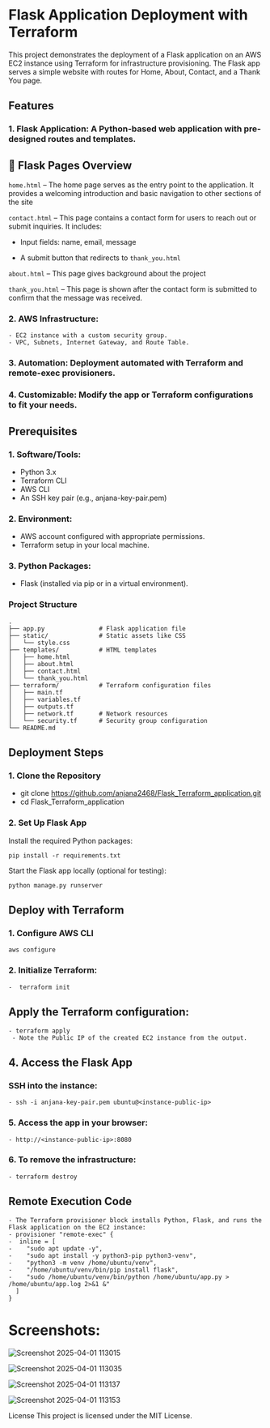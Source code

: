 # Flask Application Deployment with Terraform

This project demonstrates the deployment of a Flask application on an AWS EC2 instance using Terraform for infrastructure provisioning. The Flask app serves a simple website with routes for Home, About, Contact, and a Thank You page.

## Features
### 1. Flask Application: A Python-based web application with pre-designed routes and templates.

## 🧠 Flask Pages Overview

`home.html` – The home page serves as the entry point to the application. It provides a welcoming introduction and basic navigation to other sections of the site

`contact.html` – This page contains a contact form for users to reach out or submit inquiries. It includes:

  - Input fields: name, email, message

  - A submit button that redirects to `thank_you.html`

`about.html` – This page gives background about the project

`thank_you.html` – This page is shown after the contact form is submitted to confirm that the message was received.

### 2.  AWS Infrastructure:
    - EC2 instance with a custom security group.
    - VPC, Subnets, Internet Gateway, and Route Table.

### 3. Automation: Deployment automated with Terraform and remote-exec provisioners.

### 4. Customizable: Modify the app or Terraform configurations to fit your needs.

## Prerequisites
### 1. Software/Tools:
   - Python 3.x
   - Terraform CLI
   - AWS CLI
   - An SSH key pair (e.g., anjana-key-pair.pem)

### 2. Environment:
   - AWS account configured with appropriate permissions.
   - Terraform setup in your local machine.

### 3. Python Packages:
   - Flask (installed via pip or in a virtual environment).

### Project Structure
```
.
├── app.py               # Flask application file
├── static/              # Static assets like CSS
│   └── style.css
├── templates/           # HTML templates
│   ├── home.html
│   ├── about.html
│   ├── contact.html
│   └── thank_you.html
├── terraform/           # Terraform configuration files
│   ├── main.tf
│   ├── variables.tf
│   ├── outputs.tf
│   ├── network.tf       # Network resources
│   └── security.tf      # Security group configuration
└── README.md  
```          
## Deployment Steps
### 1. Clone the Repository
   -  git clone https://github.com/anjana2468/Flask_Terraform_application.git
   -  cd Flask_Terraform_application
### 2. Set Up Flask App
   Install the required Python packages:
````
pip install -r requirements.txt
````
   Start the Flask app locally (optional for testing):
   ```
python manage.py runserver
````

## Deploy with Terraform
### 1. Configure AWS CLI
```
aws configure
```

### 2. Initialize Terraform:
 ```
 -  terraform init
````

## Apply the Terraform configuration:
 ```
 - terraform apply
  - Note the Public IP of the created EC2 instance from the output.
```
## 4. Access the Flask App
### SSH into the instance:
  ```
  - ssh -i anjana-key-pair.pem ubuntu@<instance-public-ip>
```
### 5. Access the app in your browser:
 ```
- http://<instance-public-ip>:8080
```
### 6. To remove the infrastructure:
 ```
 - terraform destroy
```
## Remote Execution Code
```
- The Terraform provisioner block installs Python, Flask, and runs the Flask application on the EC2 instance:
- provisioner "remote-exec" {
-  inline = [
-    "sudo apt update -y",
-    "sudo apt install -y python3-pip python3-venv",
-    "python3 -m venv /home/ubuntu/venv",
-    "/home/ubuntu/venv/bin/pip install flask",
-    "sudo /home/ubuntu/venv/bin/python /home/ubuntu/app.py > /home/ubuntu/app.log 2>&1 &"
  ]
}
```
# Screenshots:

![Screenshot 2025-04-01 113015](https://github.com/user-attachments/assets/d7f6aebe-27c7-42dd-9bcf-08e803221c74)

![Screenshot 2025-04-01 113035](https://github.com/user-attachments/assets/7aeb3de5-3c01-4098-8685-0d69e7e1b96a)

![Screenshot 2025-04-01 113137](https://github.com/user-attachments/assets/0495aafd-3325-456a-bda0-e7c4eaadee13)

![Screenshot 2025-04-01 113153](https://github.com/user-attachments/assets/eca3c76f-e814-4318-9a56-6dabd350daf7)





License
This project is licensed under the MIT License.

